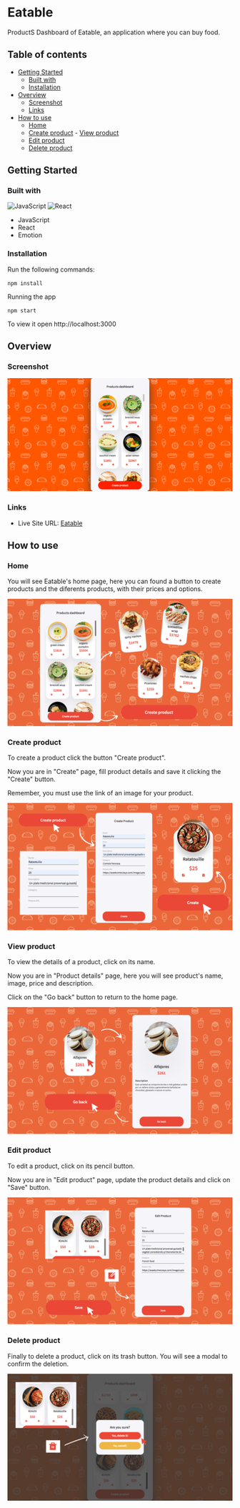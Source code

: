 # Eatable

ProductS Dashboard of Eatable, an application where you can buy food.
## Table of contents

- [Getting Started](#getting-started)
  - [Built with](#built-with)
  - [Installation](#installation)
- [Overview](#overview)
  - [Screenshot](#screenshot)
  - [Links](#links)
- [How to use](#how-to-use)
  - [Home](#home)
  - [Create product](#create-product)
  - [View product](#view-product)
  - [Edit product](#edit-product)
  - [Delete product](#delete-product)

## Getting Started
### Built with
![JavaScript](https://img.shields.io/badge/-JavaScript-black?style=flat-square&logo=javascript)
![React](https://img.shields.io/badge/-React-%23282C34?style=flat-square&logo=react)
- JavaScript
- React
- Emotion

### Installation
Run the following commands:
```
npm install
```
Running the app
```
npm start
```
To view it open http://localhost:3000

## Overview
### Screenshot
![](./readme-images/eatable.png)

### Links
- Live Site URL: [Eatable](https://eatable-fg.vercel.app)

## How to use
### Home
You will see Eatable's home page, here you can found a button to create products and the diferents products, with their prices and options.

![](./readme-images/home.png)
### Create product
To create a product click the button "Create product".

Now you are in "Create" page, fill product details and save it clicking the "Create" button.

Remember, you must use the link of an image for your product.

![](./readme-images/create.png)
### View product
To view the details of a product, click on its name.

Now you are in "Product details" page, here you will see product's name, image, price and description.

Click on the "Go back" button to return to the home page.

![](./readme-images/view.png)
### Edit product
To edit a product, click on its pencil button.

Now you are in "Edit product" page, update the product details and click on "Save" button.

![](./readme-images/edit.png)
### Delete product
Finally to delete a product, click on its trash button. You will see a modal to confirm the deletion.

![](./readme-images/delete.png)